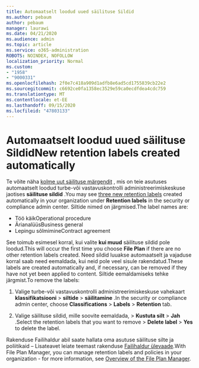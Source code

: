 ```yaml
---
title: Automaatselt loodud uued säilituse Sildid
ms.author: pebaum
author: pebaum
manager: laurawi
ms.date: 04/21/2020
ms.audience: admin
ms.topic: article
ms.service: o365-administration
ROBOTS: NOINDEX, NOFOLLOW
localization_priority: Normal
ms.custom:
- "1958"
- "9000331"
ms.openlocfilehash: 2f0e7c418a909d1adfb8e6ad5cd1755839cb22e2
ms.sourcegitcommit: c6692ce0fa1358ec3529e59ca0ecdfdea4cdc759
ms.translationtype: MT
ms.contentlocale: et-EE
ms.lasthandoff: 09/15/2020
ms.locfileid: "47803133"
---
```

# <a name="new-retention-labels-created-automatically"></a><span data-ttu-id="83a6a-102">Automaatselt loodud uued säilituse Sildid</span><span class="sxs-lookup"><span data-stu-id="83a6a-102">New retention labels created automatically</span></span>

<span data-ttu-id="83a6a-103">Te võite näha [kolme uut säilituse märgendit](https://docs.microsoft.com/microsoft-365/compliance/file-plan-manager) , mis on teie asutuses automaatselt loodud turbe-või vastavuskontrolli administreerimiskeskuse jaotises **säilituse sildid** .</span><span class="sxs-lookup"><span data-stu-id="83a6a-103">You may see [three new retention labels](https://docs.microsoft.com/microsoft-365/compliance/file-plan-manager) created automatically in your organization under **Retention labels** in the security or compliance admin center.</span></span> <span data-ttu-id="83a6a-104">Siltide nimed on järgmised.</span><span class="sxs-lookup"><span data-stu-id="83a6a-104">The label names are:</span></span>

- <span data-ttu-id="83a6a-105">Töö käik</span><span class="sxs-lookup"><span data-stu-id="83a6a-105">Operational procedure</span></span>
- <span data-ttu-id="83a6a-106">Ärianalüüs</span><span class="sxs-lookup"><span data-stu-id="83a6a-106">Business general</span></span>
- <span data-ttu-id="83a6a-107">Lepingu sõlmimine</span><span class="sxs-lookup"><span data-stu-id="83a6a-107">Contract agreement</span></span>

<span data-ttu-id="83a6a-108">See toimub esimesel korral, kui valite **kui muud** säilituse sildid pole loodud.</span><span class="sxs-lookup"><span data-stu-id="83a6a-108">This will occur the first time you choose **File Plan** if there are no other retention labels created.</span></span> <span data-ttu-id="83a6a-109">Need sildid luuakse automaatselt ja vajaduse korral saab need eemaldada, kui neid pole veel sisule rakendatud.</span><span class="sxs-lookup"><span data-stu-id="83a6a-109">These labels are created automatically and, if necessary, can be removed if they have not yet been applied to content.</span></span> <span data-ttu-id="83a6a-110">Siltide eemaldamiseks tehke järgmist.</span><span class="sxs-lookup"><span data-stu-id="83a6a-110">To remove the labels:</span></span>

1. <span data-ttu-id="83a6a-111">Valige turbe-või vastavuskontrolli administreerimiskeskuse vahekaart **klassifikatsiooni**  >  **siltide**  >  **säilitamine** .</span><span class="sxs-lookup"><span data-stu-id="83a6a-111">In the security or compliance admin center, choose **Classifications** > **Labels** > **Retention** tab.</span></span>

1. <span data-ttu-id="83a6a-112">Valige säilituse sildid, mille soovite eemaldada, > **Kustuta silt**  >  **Jah** .</span><span class="sxs-lookup"><span data-stu-id="83a6a-112">Select the retention labels that you want to remove > **Delete label** > **Yes** to delete the label.</span></span>

<span data-ttu-id="83a6a-113">Rakenduse Failihaldur abil saate hallata oma asutuse säilituse silte ja poliitikaid – Lisateavet leiate teemast rakenduse [Failihaldur ülevaade](https://docs.microsoft.com/microsoft-365/compliance/file-plan-manager).</span><span class="sxs-lookup"><span data-stu-id="83a6a-113">With File Plan Manager, you can manage retention labels and policies in your organization - for more information, see [Overview of the File Plan Manager](https://docs.microsoft.com/microsoft-365/compliance/file-plan-manager).</span></span>